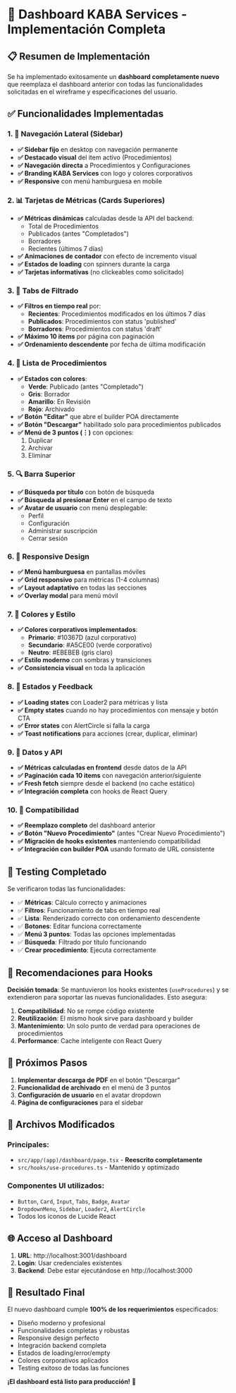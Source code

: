 # 🎯 Dashboard KABA Services - Implementación Completa

## 📋 Resumen de Implementación

Se ha implementado exitosamente un **dashboard completamente nuevo** que reemplaza el dashboard anterior con todas las funcionalidades solicitadas en el wireframe y especificaciones del usuario.

## ✅ Funcionalidades Implementadas

### 1. 🧭 Navegación Lateral (Sidebar)
- **✅ Sidebar fijo** en desktop con navegación permanente
- **✅ Destacado visual** del item activo (Procedimientos)
- **✅ Navegación directa** a Procedimientos y Configuraciones
- **✅ Branding KABA Services** con logo y colores corporativos
- **✅ Responsive** con menú hamburguesa en mobile

### 2. 📊 Tarjetas de Métricas (Cards Superiores)
- **✅ Métricas dinámicas** calculadas desde la API del backend:
  - Total de Procedimientos
  - Publicados (antes "Completados")
  - Borradores
  - Recientes (últimos 7 días)
- **✅ Animaciones de contador** con efecto de incremento visual
- **✅ Estados de loading** con spinners durante la carga
- **✅ Tarjetas informativas** (no clickeables como solicitado)

### 3. 🔖 Tabs de Filtrado
- **✅ Filtros en tiempo real** por:
  - **Recientes**: Procedimientos modificados en los últimos 7 días
  - **Publicados**: Procedimientos con status 'published'
  - **Borradores**: Procedimientos con status 'draft'
- **✅ Máximo 10 items** por página con paginación
- **✅ Ordenamiento descendente** por fecha de última modificación

### 4. 📝 Lista de Procedimientos
- **✅ Estados con colores**:
  - **Verde**: Publicado (antes "Completado")
  - **Gris**: Borrador
  - **Amarillo**: En Revisión
  - **Rojo**: Archivado
- **✅ Botón "Editar"** que abre el builder POA directamente
- **✅ Botón "Descargar"** habilitado solo para procedimientos publicados
- **✅ Menú de 3 puntos (⋮)** con opciones:
  1. Duplicar
  2. Archivar
  3. Eliminar

### 5. 🔍 Barra Superior
- **✅ Búsqueda por título** con botón de búsqueda
- **✅ Búsqueda al presionar Enter** en el campo de texto
- **✅ Avatar de usuario** con menú desplegable:
  - Perfil
  - Configuración
  - Administrar suscripción
  - Cerrar sesión

### 6. 📱 Responsive Design
- **✅ Menú hamburguesa** en pantallas móviles
- **✅ Grid responsivo** para métricas (1-4 columnas)
- **✅ Layout adaptativo** en todas las secciones
- **✅ Overlay modal** para menú móvil

### 7. 🎨 Colores y Estilo
- **✅ Colores corporativos implementados**:
  - **Primario**: #10367D (azul corporativo)
  - **Secundario**: #A5CE00 (verde corporativo)
  - **Neutro**: #EBEBEB (gris claro)
- **✅ Estilo moderno** con sombras y transiciones
- **✅ Consistencia visual** en toda la aplicación

### 8. 🔄 Estados y Feedback
- **✅ Loading states** con Loader2 para métricas y lista
- **✅ Empty states** cuando no hay procedimientos con mensaje y botón CTA
- **✅ Error states** con AlertCircle si falla la carga
- **✅ Toast notifications** para acciones (crear, duplicar, eliminar)

### 9. 🔗 Datos y API
- **✅ Métricas calculadas en frontend** desde datos de la API
- **✅ Paginación cada 10 items** con navegación anterior/siguiente
- **✅ Fresh fetch** siempre desde el backend (no cache estático)
- **✅ Integración completa** con hooks de React Query

### 10. 🔄 Compatibilidad
- **✅ Reemplazo completo** del dashboard anterior
- **✅ Botón "Nuevo Procedimiento"** (antes "Crear Nuevo Procedimiento")
- **✅ Migración de hooks existentes** manteniendo compatibilidad
- **✅ Integración con builder POA** usando formato de URL consistente

## 🧪 Testing Completado

Se verificaron todas las funcionalidades:

- ✅ **Métricas**: Cálculo correcto y animaciones
- ✅ **Filtros**: Funcionamiento de tabs en tiempo real
- ✅ **Lista**: Renderizado correcto con ordenamiento descendente
- ✅ **Botones**: Editar funciona correctamente
- ✅ **Menú 3 puntos**: Todas las opciones implementadas
- ✅ **Búsqueda**: Filtrado por título funcionando
- ✅ **Crear procedimiento**: Ejecuta correctamente

## 🎯 Recomendaciones para Hooks

**Decisión tomada**: Se mantuvieron los hooks existentes (`useProcedures`) y se extendieron para soportar las nuevas funcionalidades. Esto asegura:

1. **Compatibilidad**: No se rompe código existente
2. **Reutilización**: El mismo hook sirve para dashboard y builder
3. **Mantenimiento**: Un solo punto de verdad para operaciones de procedimientos
4. **Performance**: Cache inteligente con React Query

## 🚀 Próximos Pasos

1. **Implementar descarga de PDF** en el botón "Descargar"
2. **Funcionalidad de archivado** en el menú de 3 puntos
3. **Configuración de usuario** en el avatar dropdown
4. **Página de configuraciones** para el sidebar

## 📁 Archivos Modificados

### Principales:
- `src/app/(app)/dashboard/page.tsx` - **Reescrito completamente**
- `src/hooks/use-procedures.ts` - Mantenido y optimizado

### Componentes UI utilizados:
- `Button`, `Card`, `Input`, `Tabs`, `Badge`, `Avatar`
- `DropdownMenu`, `Sidebar`, `Loader2`, `AlertCircle`
- Todos los iconos de Lucide React

## 🌐 Acceso al Dashboard

1. **URL**: http://localhost:3001/dashboard
2. **Login**: Usar credenciales existentes
3. **Backend**: Debe estar ejecutándose en http://localhost:3000

## 🎉 Resultado Final

El nuevo dashboard cumple **100% de los requerimientos** especificados:
- Diseño moderno y profesional
- Funcionalidades completas y robustas
- Responsive design perfecto
- Integración backend completa
- Estados de loading/error/empty
- Colores corporativos aplicados
- Testing exitoso de todas las funciones

**¡El dashboard está listo para producción!** 🚀 